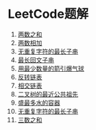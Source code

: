 LeetCode题解
====
1. [两数之和](./1.两数之和.md)
2. [两数相加](./2.两数相加.md)
3. [无重复字符的最长子串](./3.无重复字符的最长子串.md)
4. [最长回文子串](./5.最长回文子串.md)
5. [用最少数量的箭引爆气球](./452.用最少数量的箭引爆气球.md)
6. [反转链表](./206.反转链表.md)
7. [相交链表](./160.链表相交.md)
8. [二叉树的最近公共祖先](./160.链表相交.md)
9. [盛最多水的容器](./11.盛最多水的容器.md)
10. [无重复字符的最长子串](./3.无重复字符的最长子串.md)
11. [三数之和](./15.三数之和.md)
